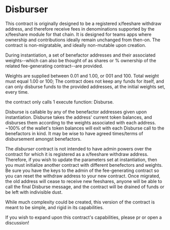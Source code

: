 # Disburser

This contract is originally designed to be a registered x/feeshare withdraw address, and therefore receive fees in denominations supported by the x/feeshare module for that chain. It is designed for teams apps where ownership and contributions ideally remain unchanged from then-on. The contract is non-migratable, and ideally non-mutable upon creation.

During instantiation, a set of benefactor addresses and their associated weights--which can also be thought of as shares or % ownership of the related fee-generating contract--are provided. 

Weights are supplied between 0.01 and 1.00, or 001 and 100. Total weight must equal 1.00 or 100; The contract does not keep any funds for itself, and can only disburse funds to the provided addresses, at the initial weights set, every time.

the contract only calls 1 execute function: Disburse.

Disburse is callable by any of the benefactor addresses given upon instantiation. Disburse takes the address' current token balances, and disburses them according to the weights associated with each address. ~100% of the wallet's token balances will exit with each Disburse call to the benefactors in kind. It may be wise to have agreed times/terms of disbursement amongst benefactors.

The *disburser* contract is not intended to have admin powers over the contract for which it is registered as a x/feeshare withdraw address. Therefore, if you wish to update the parameters set at instantiation, then you must initialize another contract with different benefectors and weights. Be sure you have the keys to the admin of the fee-generating contract so you can reset the withdraw address to your new contract. Once migrated, the old address will cease to receive new feeshares, anyone will be able to call the final Disburse message, and the contract will be drained of funds or be left with indivisible dust.

While much complexity could be created, this version of the contract is meant to be simple, and rigid in its capabilities.

If you wish to expand upon this contract's capabilities, please pr or open a discussion!